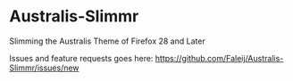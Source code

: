 Australis-Slimmr
================

Slimming the Australis Theme of Firefox 28 and Later

Issues and feature requests goes here: https://github.com/Faleij/Australis-Slimmr/issues/new
